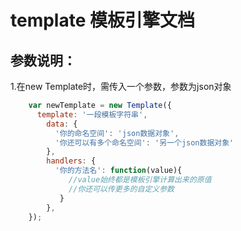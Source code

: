 template 模板引擎文档
=========================
参数说明：
-------------------------
1.在new Template时，需传入一个参数，参数为json对象  

```javascript 
    var newTemplate = new Template({  
      template: '一段模板字符串',  
        data: {  
          '你的命名空间': 'json数据对象',  
          '你还可以有多个命名空间': '另一个json数据对象'  
        },  
        handlers: {  
          '你的方法名': function(value){  
             //value始终都是模板引擎计算出来的原值  
             //你还可以传更多的自定义参数  
           }  
        },  
    });  
 ```  